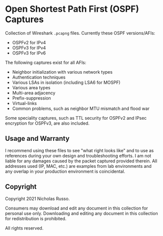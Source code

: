 # Open Shortest Path First (OSPF) Captures
Collection of Wireshark `.pcapng` files. Currently these OSPF versions/AFIs:
  - OSPFv2 for IPv4
  - OSPFv3 for IPv4
  - OSPFv3 for IPv6

The following captures exist for all AFIs:
  - Neighbor initialization with various network types
  - Authentication techniques
  - Various LSAs in isolation (including LSA6 for MOSPF)
  - Various area types
  - Multi-area adjacency
  - Prefix-suppression
  - Virtual-links
  - Common problems, such as neighbor MTU mismatch and flood war

Some speciality captures, such as TTL security for OSPFv2 and IPsec
encryption for OSPFv3, are also included.

## Usage and Warranty
I recommend using these files to see "what right looks like" and to use
as references during your own design and troubleshooting efforts. I am
not liable for any damages caused by the packet captured provided therein.
All addresses used (IP, MAC, etc.) are examples from lab environments
and any overlap in your production environment is coincidental.

## Copyright
Copyright 2021 Nicholas Russo.

Consumers may download and edit any document in this collection for personal
use only. Downloading and editing any document in this collection for
redistribution is prohibited.

All rights reserved.